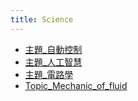 ```yaml
---
title: Science
---
```

- [主題_自動控制](自動控制/自動控制.md)
- [主題_人工智慧](人工智慧/主題_人工智慧.md)
- [主題_電路學](電路電子/電路學.md)
- [Topic_Mechanic_of_fluid](Topic_流體力學/Topic_Mechanic_of_fluid.md)
